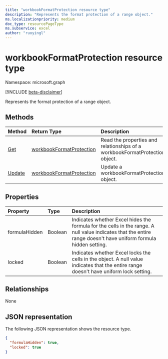 ```yaml
---
title: "workbookFormatProtection resource type"
description: "Represents the format protection of a range object."
ms.localizationpriority: medium
doc_type: resourcePageType
ms.subservice: excel
author: "ruoyingl"
---
```


# workbookFormatProtection resource type

Namespace: microsoft.graph

[!INCLUDE [beta-disclaimer](../../includes/beta-disclaimer.md)]

Represents the format protection of a range object.


## Methods

| Method		   | Return Type	|Description|
|:---------------|:--------|:----------|
|[Get](../api/workbookformatprotection-get.md) | [workbookFormatProtection](workbookformatprotection.md) |Read the properties and relationships of a workbookFormatProtection object.|
|[Update](../api/workbookformatprotection-update.md) | [workbookFormatProtection](workbookformatprotection.md)	|Update a workbookFormatProtection object. |

## Properties
| Property	   | Type	|Description|
|:---------------|:--------|:----------|
|formulaHidden|Boolean|Indicates whether Excel hides the formula for the cells in the range. A null value indicates that the entire range doesn't have uniform formula hidden setting.|
|locked|Boolean|Indicates whether Excel locks the cells in the object. A null value indicates that the entire range doesn't have uniform lock setting.|

## Relationships
None


## JSON representation

The following JSON representation shows the resource type.

<!-- {
  "blockType": "resource",
  "optionalProperties": [

  ],
  "@odata.type": "microsoft.graph.formatProtection"
}-->

```json
{
  "formulaHidden": true,
  "locked": true
}

```

<!-- uuid: 8fcb5dbc-d5aa-4681-8e31-b001d5168d79
2015-10-25 14:57:30 UTC -->
<!--
{
  "type": "#page.annotation",
  "description": "FormatProtection resource",
  "keywords": "",
  "section": "documentation",
  "tocPath": "",
  "suppressions": []
}
-->


